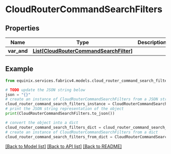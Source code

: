 # CloudRouterCommandSearchFilters


## Properties

Name | Type | Description | Notes
------------ | ------------- | ------------- | -------------
**var_and** | [**List[CloudRouterCommandSearchFilter]**](CloudRouterCommandSearchFilter.md) |  | [optional] 

## Example

```python
from equinix.services.fabricv4.models.cloud_router_command_search_filters import CloudRouterCommandSearchFilters

# TODO update the JSON string below
json = "{}"
# create an instance of CloudRouterCommandSearchFilters from a JSON string
cloud_router_command_search_filters_instance = CloudRouterCommandSearchFilters.from_json(json)
# print the JSON string representation of the object
print(CloudRouterCommandSearchFilters.to_json())

# convert the object into a dict
cloud_router_command_search_filters_dict = cloud_router_command_search_filters_instance.to_dict()
# create an instance of CloudRouterCommandSearchFilters from a dict
cloud_router_command_search_filters_from_dict = CloudRouterCommandSearchFilters.from_dict(cloud_router_command_search_filters_dict)
```
[[Back to Model list]](../README.md#documentation-for-models) [[Back to API list]](../README.md#documentation-for-api-endpoints) [[Back to README]](../README.md)


